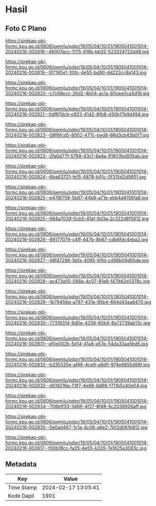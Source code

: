 # Hasil

## Foto C Plano

https://sirekap-obj-formc.kpu.go.id/0606/pemilu/pdpr/19/05/04/10/01/1905041001014-20240216-002816--46007acc-1175-419b-bb32-523324722d48.jpg

https://sirekap-obj-formc.kpu.go.id/0606/pemilu/pdpr/19/05/04/10/01/1905041001014-20240216-002819--5f7165e1-30fc-4e55-bd90-dd223cc8a143.jpg

https://sirekap-obj-formc.kpu.go.id/0606/pemilu/pdpr/19/05/04/10/01/1905041001014-20240216-002820--c7c68ecc-26d2-4b04-ac1a-60cee0ca5d19.jpg

https://sirekap-obj-formc.kpu.go.id/0606/pemilu/pdpr/19/05/04/10/01/1905041001014-20240216-002821--0df67dcb-c923-4142-8fb6-d30b17b9d494.jpg

https://sirekap-obj-formc.kpu.go.id/0606/pemilu/pdpr/19/05/04/10/01/1905041001014-20240216-002823--08f6fcd5-8002-477c-bed8-86d3cb43b0f7.jpg

https://sirekap-obj-formc.kpu.go.id/0606/pemilu/pdpr/19/05/04/10/01/1905041001014-20240216-002823--2fa0d77f-5768-43c1-9a4a-81803bd935ab.jpg

https://sirekap-obj-formc.kpu.go.id/0606/pemilu/pdpr/19/05/04/10/01/1905041001014-20240216-002824--6ba63721-fe15-4878-b91c-0f315d2d9851.jpg

https://sirekap-obj-formc.kpu.go.id/0606/pemilu/pdpr/19/05/04/10/01/1905041001014-20240216-002825--e478f759-5b67-44b9-a71e-ebb4d4156fa8.jpg

https://sirekap-obj-formc.kpu.go.id/0606/pemilu/pdpr/19/05/04/10/01/1905041001014-20240216-002825--984a7039-0cb5-41af-9d3a-2c322d8f5912.jpg

https://sirekap-obj-formc.kpu.go.id/0606/pemilu/pdpr/19/05/04/10/01/1905041001014-20240216-002826--89177079-c4ff-447b-8b67-cdb6fdc4eba2.jpg

https://sirekap-obj-formc.kpu.go.id/0606/pemilu/pdpr/19/05/04/10/01/1905041001014-20240216-002827--48f47296-5bfa-4095-81fd-cd99b09d65de.jpg

https://sirekap-obj-formc.kpu.go.id/0606/pemilu/pdpr/19/05/04/10/01/1905041001014-20240216-002828--ac473a55-098a-4c07-81e8-f47942e0378c.jpg

https://sirekap-obj-formc.kpu.go.id/0606/pemilu/pdpr/19/05/04/10/01/1905041001014-20240216-002829--1b79459d-a787-431e-95b4-664d43aa6470.jpg

https://sirekap-obj-formc.kpu.go.id/0606/pemilu/pdpr/19/05/04/10/01/1905041001014-20240216-002830--77319314-6d0e-4339-80b4-8a72739ab13c.jpg

https://sirekap-obj-formc.kpu.go.id/0606/pemilu/pdpr/19/05/04/10/01/1905041001014-20240216-002831--af0e002b-5d14-41a8-a57e-54da33aa5bd5.jpg

https://sirekap-obj-formc.kpu.go.id/0606/pemilu/pdpr/19/05/04/10/01/1905041001014-20240216-002832--b235525e-af48-4ce9-a8d0-974e6855d99f.jpg

https://sirekap-obj-formc.kpu.go.id/0606/pemilu/pdpr/19/05/04/10/01/1905041001014-20240216-002832--d519216a-73f7-4e86-8d98-f711b5c40e04.jpg

https://sirekap-obj-formc.kpu.go.id/0606/pemilu/pdpr/19/05/04/10/01/1905041001014-20240216-002834--708bff33-3469-4f27-8f48-6c2038926aff.jpg

https://sirekap-obj-formc.kpu.go.id/0606/pemilu/pdpr/19/05/04/10/01/1905041001014-20240216-002835--5e0ad467-1c1a-4c08-a9e2-7bf2d061b912.jpg

https://sirekap-obj-formc.kpu.go.id/0606/pemilu/pdpr/19/05/04/10/01/1905041001014-20240216-002817--f00b18cc-fa25-4e55-b335-7e1625a3083c.jpg


## Metadata

| Key        | Value               |
| ---------- | ------------------- |
| Time Stamp | 2024-02-17 13:05:41 |
| Kode Dapil | 1901                |



